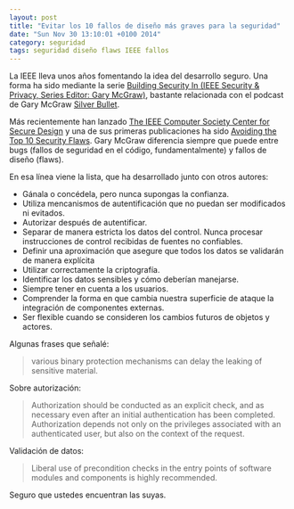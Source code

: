 ```yaml
---
layout: post
title: "Evitar los 10 fallos de diseño más graves para la seguridad"
date: "Sun Nov 30 13:10:01 +0100 2014"
category: seguridad
tags: seguridad diseño flaws IEEE fallos
---
```


La IEEE lleva unos años fomentando la idea del desarrollo seguro. Una forma ha sido mediante la serie [Building Security In (IEEE Security & Privacy, Series Editor: Gary McGraw)](https://buildsecurityin.us-cert.gov/resources/building-security-in), bastante relacionada con el podcast de Gary McGraw [Silver Bullet](http://www.cigital.com/silver-bullet/).

Más recientemente han lanzado [The IEEE Computer Society Center for Secure
Design](http://cybersecurity.ieee.org/center-for-secure-design.html) y una
de sus primeras publicaciones ha sido [Avoiding the Top 10 Security
Flaws](http://cybersecurity.ieee.org/center-for-secure-design/avoiding-the-top-10-security-flaws.html).
Gary McGraw diferencia siempre que puede entre bugs (fallos de seguridad en
el código, fundamentalmente) y fallos de diseño (flaws).

En esa línea viene la lista, que ha desarrollado junto con otros autores:

- Gánala o concédela, pero nunca supongas la confianza.
- Utiliza mencanismos de autentificación que no puedan ser modificados ni evitados.
- Autorizar después de autentificar.
- Separar de manera estricta los datos del control. Nunca procesar instrucciones de control recibidas de fuentes no confiables.
- Definir una aproximación que asegure que todos los datos se validarán de manera explícita
- Utilizar correctamente la criptografía.
- Identificar los datos sensibles y cómo deberían manejarse.
- Siempre tener en cuenta a los usuarios.
- Comprender la forma en que cambia nuestra superficie de ataque la integración de componentes externas.
- Ser flexible cuando se consideren los cambios futuros de objetos y actores.

Algunas frases que señalé:

> various binary protection mechanisms can delay the leaking of sensitive material. 

Sobre autorización:

> Authorization should be conducted as an explicit check, and as necessary even after an initial authentication has been completed. Authorization depends not only on the privileges associated with an authenticated user, but also on the context of the request. 

Validación de datos:

>  Liberal use of precondition checks in the entry points of software modules and components is highly recommended.

Seguro que ustedes encuentran las suyas.
